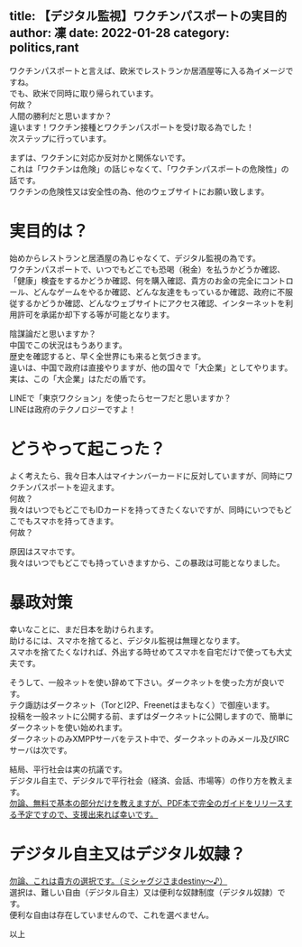 title: 【デジタル監視】ワクチンパスポートの実目的
author: 凜
date: 2022-01-28
category: politics,rant
----
ワクチンパスポートと言えば、欧米でレストランか居酒屋等に入る為イメージですね。\
でも、欧米で同時に取り帰られています。\
何故？\
人間の勝利だと思いますか？\
違います！ワクチン接種とワクチンパスポートを受け取る為でした！\
次ステップに行っています。

まずは、ワクチンに対応か反対かと関係ないです。\
これは「ワクチンは危険」の話じゃなくて、「ワクチンパスポートの危険性」の話です。\
ワクチンの危険性又は安全性の為、他のウェブサイトにお願い致します。

# 実目的は？

始めからレストランと居酒屋の為じゃなくて、デジタル監視の為です。\
ワクチンパスポートで、いつでもどこでも恐喝（税金）を払うかどうか確認、「健康」検査をするかどうか確認、何を購入確認、貴方のお金の完全にコントロール、どんなゲームをやるか確認、どんな友達をもっているか確認、政府に不服従するかどうか確認、どんなウェブサイトにアクセス確認、インターネットを利用許可を承諾か却下する等が可能となります。

陰謀論だと思いますか？\
中国でこの状況はもうあります。\
歴史を確認すると、早く全世界にも来ると気づきます。\
違いは、中国で政府は直接やりますが、他の国々で「大企業」としてやります。\
実は、この「大企業」はただの盾です。

LINEで「東京ワクション」を使ったらセーフだと思いますか？\
LINEは政府のテクノロジーですよ！

# どうやって起こった？

よく考えたら、我々日本人はマイナンバーカードに反対していますが、同時にワクチンパスポートを迎えます。\
何故？\
我々はいつでもどこでもIDカードを持ってきたくないですが、同時にいつでもどこでもスマホを持ってきます。\
何故？

原因はスマホです。\
我々はいつでもどこでも持っていきますから、この暴政は可能となりました。

# 暴政対策

幸いなことに、まだ日本を助けられます。\
助けるには、スマホを捨てると、デジタル監視は無理となります。\
スマホを捨てたくなければ、外出する時せめてスマホを自宅だけで使っても大丈夫です。

そうして、一般ネットを使い辞めて下さい。ダークネットを使った方が良いです。\
テク諏訪はダークネット（TorとI2P、Freenetはまもなく）で御座います。\
投稿を一般ネットに公開する前、まずはダークネットに公開しますので、簡単にダークネットを使い始めれます。\
ダークネットのみXMPPサーバをテスト中で、ダークネットのみメール及びIRCサーバは次です。

結局、平行社会は実の抗議です。\
デジタル自主で、デジタルで平行社会（経済、会話、市場等）の作り方を教えます。\
[勿論、無料で基本の部分だけを教えますが、PDF本で完全のガイドをリリースする予定ですので、支援出来れば幸いです。](/monero.xhtml)

# デジタル自主又はデジタル奴隷？

[勿論、これは貴方の選択です。（ミシャグジさまdestiny〜♪）](https://youtube.owacon.moe/watch?v=sIXslSvcKJU)\
選択は、難しい自由（デジタル自主）又は便利な奴隷制度（デジタル奴隷）です。\
便利な自由は存在していませんので、これを選べません。

以上
